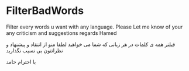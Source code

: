 # FilterBadWords
Filter every words u want with any language.
Please Let me know of your any criticism and suggestions
regards Hamed

فیلتر همه ی کلمات در هر زبانی که شما می خواهید 
لطفا منو از انتقاد و پیشنهاد و نظراتتون بی نسیب نگذارید

با احترام حامد


